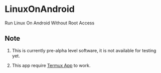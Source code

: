 # LinuxOnAndroid
Run Linux On Android Without Root Access


## Note

1. This is currently pre-alpha level software, it is not available for testing yet.

2. This app require [Termux App](https://github.com/termux/termux-app) to work.
